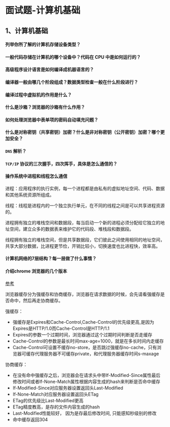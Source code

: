 # 面试题-计算机基础



## 1、计算机基础

#### 列举你所了解的计算机存储设备类型？



#### 一般代码存储在计算机的哪个设备中？代码在 CPU 中是如何运行的？



#### 高级程序设计语言是如何编译成机器语言的？



#### 编译器一般由哪几个阶段组成？数据类型检查一般在什么阶段进行？



#### 编译过程中虚拟机的作用是什么？



#### 什么是沙箱？浏览器的沙箱有什么作用？



#### 如何处理浏览器中表单项的密码自动填充问题？



#### 什么是对称密钥（共享密钥）加密？什么是非对称密钥（公开密钥）加密？哪个更加安全？



#### `DNS` 解析？



#### `TCP/IP` 协议的三次握手，四次挥手，具体是怎么通信的？



#### 操作系统中进程和线程怎么通信

进程：应用程序的执行实例，每一个进程都是由私有的虚拟地址空间、代码、数据和其他系统资源所组成。

线程：线程是进程内的一个独立执行单元，在不同的线程之间是可以共享进程资源的。

进程拥有独立的堆栈空间和数据段，每当启动一个新的进程必须分配给它独立的地址空间，建立众多的数据表来维护它的代码段、堆栈段和数据段。

线程拥有独立的堆栈空间，但是共享数据段，它们彼此之间使用相同的地址空间，共享大部分数据，比进程更节俭，开销比较小，切换速度也比进程快，效率高。



#### 计算机网络的7层结构？每一层做了什么事情？



#### 介绍chrome 浏览器的几个版本

[参考](https://github.com/lgwebdream/FE-Interview/issues/11)



浏览器缓存分为强缓存和协商缓存，浏览器在请求数据的时候，会先请看强缓存是否命中，然后再走协商缓存。

强缓存：

- 强缓存是Expires和Cache-Control,Cache-Control的优先级更高,是因为Expires是HTTP/1.0而Cache-Control是HTTP/1.1
- Expires的参数一个过期时间，浏览器通过这个过期时间判断是否走缓存
- Cache-Control的参数是最长时间max-age=1000，就是在多长时间内走缓存
- Cache-Control可设置不缓存no-store，是否跳过强缓存no-cache，只有浏览器可缓存代理服务器不可缓存private，和代理服务器缓存时间s-maxage

协商缓存：

- 在没有命中强缓存之后，浏览器会在请求头中带If-Modified-Since属性最后修改时间或者If-None-Match属性根据内容生成的hash来判断是否命中缓存
- If-Modified-Since对应服务器设置返回头Last-Modified
- If-None-Match对应服务器设置返回头ETag
- ETag的优先级比Last-Modified更高
- ETag精度教高，是存的文件内容生成的hash
- Last-Modified性能较好， 因为是存最后修改时间, 只能感知秒级别的修改
- 命中缓存返回304


